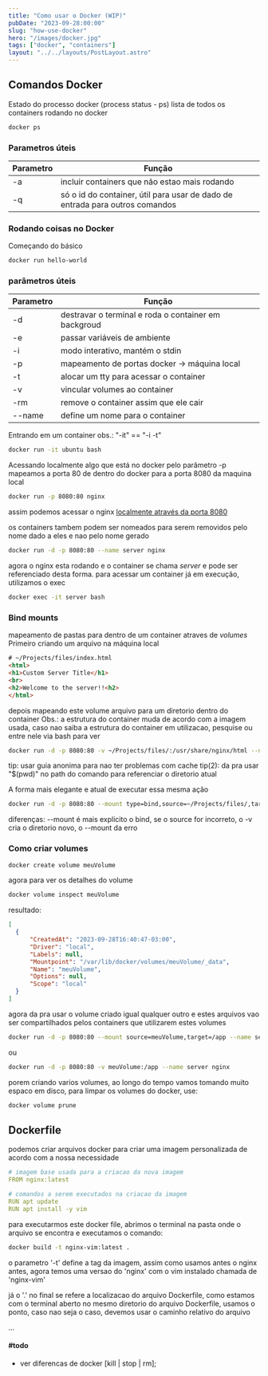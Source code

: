 ```yaml
---
title: "Como usar o Docker (WIP)"
pubDate: "2023-09-28:00:00"
slug: "how-use-docker"
hero: "/images/docker.jpg"
tags: ["docker", "containers"]
layout: "../../layouts/PostLayout.astro"
---
```


## Comandos Docker

Estado do processo docker (process status - ps)
lista de todos os containers rodando no docker

``` sh
docker ps
```

### Parametros úteis

| Parametro | Função                                                                       |
| --------- | ---------------------------------------------------------------------------- |
| -a        | incluir containers que não estao mais rodando                                |
| -q        | só o id do container, útil para usar de dado de entrada para outros comandos |

### Rodando coisas no Docker

Começando do básico

``` sh
docker run hello-world
```

### parâmetros úteis

| Parametro | Função                                               |
| --------- | ---------------------------------------------------- |
| -d        | destravar o terminal e roda o container em backgroud |
| -e        | passar variáveis de ambiente                         |
| -i        | modo interativo, mantém o stdin                      |
| -p        | mapeamento de portas docker -> máquina local         |
| -t        | alocar um tty para acessar o container               |
| -v        | vincular volumes ao container                        |
| -rm       | remove o container assim que ele cair                |
| --name    | define um nome para o container                      |


Entrando em um container
obs.:  "-it"  ==  "-i -t" 

``` sh
docker run -it ubuntu bash
```

Acessando localmente algo que está no docker
pelo parâmetro -p mapeamos a porta 80 de dentro do docker para a porta 8080 da maquina local

``` sh
docker run -p 8080:80 nginx
```

assim podemos acessar o nginx [localmente através da porta 8080](http://localhost:8080)


os containers tambem podem ser nomeados para serem removidos pelo nome dado a eles e nao pelo nome gerado

``` sh
docker run -d -p 8080:80 --name server nginx
```

agora o nginx esta rodando e o container se chama _server_ e pode ser referenciado desta forma.
para acessar um container já em execução, utilizamos o exec

``` sh
docker exec -it server bash
```

### Bind mounts 
mapeamento de pastas para dentro de um container atraves de _volumes_
Primeiro criando um arquivo na máquina local

```` html
# ~/Projects/files/index.html
<html>
<h1>Custom Server Title</h1>
<br>
<h2>Welcome to the server!!<h2>
</html>
````

depois mapeando este volume arquivo para um diretorio dentro do container
Obs.: a estrutura do container muda de acordo com a imagem usada, caso nao saiba a estrutura do container em utilizacao, pesquise ou entre nele via bash para ver

``` sh
docker run -d -p 8080:80 -v ~/Projects/files/:/usr/share/nginx/html --name server nginx
```

tip: usar guia anonima para nao ter problemas com cache
tip(2): da pra usar "$(pwd)" no path do comando para referenciar o diretorio atual


A forma mais elegante e atual de executar essa mesma ação

``` sh
docker run -d -p 8080:80 --mount type=bind,source=~/Projects/files/,target=/usr/share/nginx/html --name server nginx
```

diferenças: --mount é mais explicito o bind, se o source for incorreto, o -v cria o diretorio novo, o --mount da erro

### Como criar volumes

``` sh
docker create volume meuVolume
```

agora para ver os detalhes do volume

``` sh
docker volume inspect meuVolume  
```

resultado:

``` json
[
  {
      "CreatedAt": "2023-09-28T16:40:47-03:00",
      "Driver": "local",
      "Labels": null,
      "Mountpoint": "/var/lib/docker/volumes/meuVolume/_data",
      "Name": "meuVolume",
      "Options": null,
      "Scope": "local"
  }
]
```
agora da pra usar o volume criado igual qualquer outro e estes arquivos vao ser compartilhados pelos containers que utilizarem estes volumes

``` sh
docker run -d -p 8080:80 --mount source=meuVolume,target=/app --name server nginx
```
ou
``` sh
docker run -d -p 8080:80 -v meuVolume:/app --name server nginx
```

porem criando varios volumes, ao longo do tempo vamos tomando muito espaco em disco, para limpar os volumes do docker, use:

``` sh
docker volume prune
```

## Dockerfile

podemos criar arquivos docker para criar uma imagem personalizada de acordo com a nossa necessidade

``` yaml
# imagem base usada para a criacao da nova imagem
FROM nginx:latest

# comandos a serem executados na criacao da imagem
RUN apt update
RUN apt install -y vim
```

para executarmos este docker file, abrimos o terminal na pasta onde o arquivo se encontra e executamos o comando:

``` sh
docker build -t nginx-vim:latest .
```

o parametro '-t' define a tag da imagem, assim como usamos antes o nginx antes, agora temos uma versao do 'nginx' com o vim instalado chamada de 'nginx-vim'

já o '.' no final se refere a localizacao do arquivo Dockerfile, como estamos com o terminal aberto no mesmo diretorio do arquivo Dockerfile, usamos o ponto, caso nao seja o caso, devemos usar o caminho relativo do arquivo

...
#### #todo
* ver diferencas de docker [kill | stop | rm];
